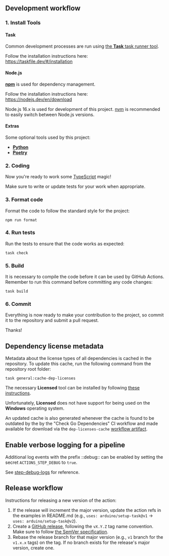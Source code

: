 ## Development workflow

### 1. Install Tools

#### Task

Common development processes are run using [the **Task** task runner tool](https://taskfile.dev/#/).

Follow the installation instructions here:<br />
https://taskfile.dev/#/installation

#### Node.js

[**npm**](https://www.npmjs.com/) is used for dependency management.

Follow the installation instructions here:<br />
https://nodejs.dev/en/download

Node.js 16.x is used for development of this project. [nvm](https://github.com/nvm-sh/nvm) is recommended to easily switch between Node.js versions.

#### Extras

Some optional tools used by this project:

- [**Python**](https://www.python.org/downloads/)
- [**Poetry**](https://python-poetry.org/docs/#installation)

### 2. Coding

Now you're ready to work some [TypeScript](https://www.typescriptlang.org/) magic!

Make sure to write or update tests for your work when appropriate.

### 3. Format code

Format the code to follow the standard style for the project:

```
npm run format
```

### 4. Run tests

Run the tests to ensure that the code works as expected:

```
task check
```

### 5. Build

It is necessary to compile the code before it can be used by GitHub Actions. Remember to run this command before committing any code changes:

```
task build
```

### 6. Commit

Everything is now ready to make your contribution to the project, so commit it to the repository and submit a pull request.

Thanks!

## Dependency license metadata

Metadata about the license types of all dependencies is cached in the repository. To update this cache, run the following command from the repository root folder:

```
task general:cache-dep-licenses
```

The necessary **Licensed** tool can be installed by following [these instructions](https://github.com/github/licensed#as-an-executable).

Unfortunately, **Licensed** does not have support for being used on the **Windows** operating system.

An updated cache is also generated whenever the cache is found to be outdated by the by the "Check Go Dependencies" CI workflow and made available for download via the `dep-licenses-cache` [workflow artifact](https://docs.github.com/actions/managing-workflow-runs/downloading-workflow-artifacts).

## Enable verbose logging for a pipeline

Additional log events with the prefix ::debug:: can be enabled by setting the secret `ACTIONS_STEP_DEBUG` to `true`.

See [step-debug-logs](https://github.com/actions/toolkit/blob/master/docs/action-debugging.md#step-debug-logs) for reference.

## Release workflow

Instructions for releasing a new version of the action:

1. If the release will increment the major version, update the action refs in the examples in README.md (e.g., `uses: arduino/setup-task@v1` -> `uses: arduino/setup-task@v2`).
1. Create a [GitHub release](https://docs.github.com/en/github/administering-a-repository/managing-releases-in-a-repository#creating-a-release), following the `vX.Y.Z` tag name convention. Make sure to follow [the SemVer specification](https://semver.org/).
1. Rebase the release branch for that major version (e.g., `v1` branch for the `v1.x.x` tags) on the tag. If no branch exists for the release's major version, create one.

